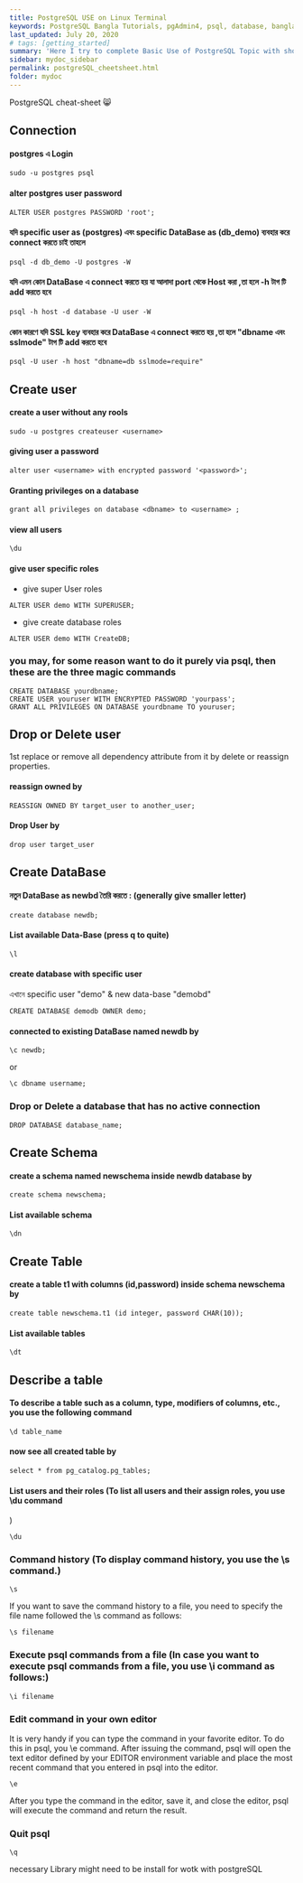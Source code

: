 ```yaml
---
title: PostgreSQL USE on Linux Terminal
keywords: PostgreSQL Bangla Tutorials, pgAdmin4, psql, database, bangla PostgreSQL, Bangla Python, Blog Bangla, Monad wizard
last_updated: July 20, 2020
# tags: [getting_started]
summary: 'Here I try to complete Basic Use of PostgreSQL Topic with short note. '
sidebar: mydoc_sidebar
permalink: postgreSQL_cheetsheet.html
folder: mydoc
---
```


PostgreSQL cheat-sheet 😸

## Connection

#### postgres এ Login

```
sudo -u postgres psql
```

#### alter postgres user password

```
ALTER USER postgres PASSWORD 'root';
```

#### যদি specific user as (postgres) এবং specific DataBase as (db_demo) ব্যবহার করে connect করতে চাই তাহলে

```
psql -d db_demo -U postgres -W
```

#### যদি এমন কোন DataBase এ connect করতে হয় যা আলাদা port থেকে Host করা ,তা হলে -h টাগ টি add করতে হবে

```
psql -h host -d database -U user -W

```

#### কোন কারণে যদি SSL key ব্যবহার করে DataBase এ connect করতে হয় ,তা হলে "dbname এবং sslmode" টাগ টি add করতে হবে

```
psql -U user -h host "dbname=db sslmode=require"

```

## Create user

#### create a user without any rools

```
sudo -u postgres createuser <username>
```

#### giving user a password

```
alter user <username> with encrypted password '<password>';
```

#### Granting privileges on a database

```
grant all privileges on database <dbname> to <username> ;
```

#### view all users

```
\du
```

#### give user specific roles

-   give super User roles

```
ALTER USER demo WITH SUPERUSER;
```

-   give create database roles

```
ALTER USER demo WITH CreateDB;
```

### you may, for some reason want to do it purely via psql, then these are the three magic commands

```
CREATE DATABASE yourdbname;
CREATE USER youruser WITH ENCRYPTED PASSWORD 'yourpass';
GRANT ALL PRIVILEGES ON DATABASE yourdbname TO youruser;

```

## Drop or Delete user

1st replace or remove all dependency attribute from it by delete or reassign properties.

#### reassign owned by

```
REASSIGN OWNED BY target_user to another_user;
```

#### Drop User by

```
drop user target_user
```

## Create DataBase

#### নতুন DataBase as newbd তৈরি করতে : (generally give smaller letter)

```
create database newdb;
```

#### List available Data-Base (press q to quite)

```
\l
```

#### create database with specific user

এখানে specific user "demo" & new data-base "demobd"

```
CREATE DATABASE demodb OWNER demo;
```

#### connected to existing DataBase named newdb by

```
\c newdb;
```

or

```
\c dbname username;
```

### Drop or Delete a database that has no active connection

```
DROP DATABASE database_name;
```

## Create Schema

#### create a schema named newschema inside newdb database by

```
create schema newschema;
```

#### List available schema

```
\dn
```

## Create Table

#### create a table t1 with columns (id,password) inside schema newschema by

```
create table newschema.t1 (id integer, password CHAR(10));
```

#### List available tables

```
\dt

```

## Describe a table

#### To describe a table such as a column, type, modifiers of columns, etc., you use the following command

```
\d table_name

```

#### now see all created table by

```
select * from pg_catalog.pg_tables;
```

#### List users and their roles (To list all users and their assign roles, you use \du command

)

```
\du
```

### Command history (To display command history, you use the \s command.)

```
\s
```

If you want to save the command history to a file, you need to specify the file name followed the \s command as follows:

```
\s filename
```

### Execute psql commands from a file (In case you want to execute psql commands from a file, you use \i command as follows:)

```
\i filename
```

### Edit command in your own editor

It is very handy if you can type the command in your favorite editor. To do this in psql, you \e command. After issuing the command, psql will open the text editor defined by your EDITOR environment variable and place the most recent command that you entered in psql into the editor.

```
\e
```

After you type the command in the editor, save it, and close the editor, psql will execute the command and return the result.

### Quit psql

```
\q
```

necessary Library might need to be install for wotk with postgreSQL

```

```
